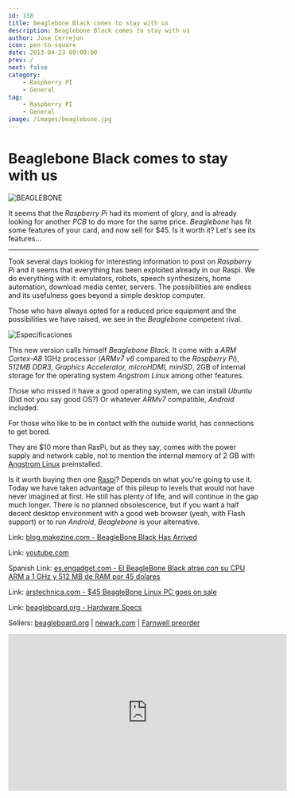 ```yaml
---
id: 138
title: Beaglebone Black comes to stay with us
description: Beaglebone Black comes to stay with us
author: Jose Cerrejon
icon: pen-to-square
date: 2013-04-23 09:00:00
prev: /
next: false
category:
    - Raspberry PI
    - General
tag:
    - Raspberry PI
    - General
image: /images/beaglebone.jpg
---
```


# Beaglebone Black comes to stay with us

![BEAGLEBONE](/images/beaglebone.jpg)

It seems that the _Raspberry Pi_ had its moment of glory, and is already looking for another _PCB_ to do more for the same price. _Beaglebone_ has fit some features of your card, and now sell for $45. Is it worth it? Let's see its features...

---

Took several days looking for interesting information to post on _Raspberry Pi_ and it seems that everything has been exploited already in our Raspi. We do everything with it: emulators, robots, speech synthesizers, home automation, download media center, servers. The possibilities are endless and its usefulness goes beyond a simple desktop computer.

Those who have always opted for a reduced price equipment and the possibilities we have raised, we see in the _Beaglebone_ competent rival.

![Especificaciones](/images/beaglebone-specs.jpg "Especificaciones")

This new version calls himself _Beaglebone Black_. It come with a _ARM Cortex-A8_ 1GHz processor (_ARMv7 v6_ compared to the _Raspberry Pi_), _512MB DDR3_, _Graphics Accelerator, microHDMI, miniSD_, 2GB of internal storage for the operating system _Angstrom Linux_ among other features.

Those who missed it have a good operating system, we can install _Ubuntu_ (Did not you say good OS?) Or whatever _ARMv7_ compatible, _Android_ included.

For those who like to be in contact with the outside world, has connections to get bored.

They are $10 more than RasPi, but as they say, comes with the power supply and network cable, not to mention the internal memory of 2 GB with [Angstrom Linux](https://www.angstrom-distribution.org/) preinstalled.

Is it worth buying then one [Raspi](https://raspipc.es)? Depends on what you're going to use it. Today we have taken advantage of this pileup to levels that would not have never imagined at first. He still has plenty of life, and will continue in the gap much longer. There is no planned obsolescence, but if you want a half decent desktop environment with a good web browser (yeah, with Flash support) or to run _Android_, _Beaglebone_ is your alternative.

Link: [blog.makezine.com - BeagleBone Black Has Arrived](https://blog.makezine.com/2013/04/22/beaglebone-black-has-arrived/)

Link: [youtube.com](https://www.youtube.com/results?search_query=Beaglebone&oq=Beaglebone)

Spanish Link: [es.engadget.com - El BeagleBone Black atrae con su CPU ARM a 1 GHz y 512 MB de RAM por 45 dolares](https://es.engadget.com/2013/04/22/beaglebone-black-1ghz-45-dolares/)

Link: [arstechnica.com - $45 BeagleBone Linux PC goes on sale](https://arstechnica.com/information-technology/2013/04/for-your-robot-building-needs-the-45-beaglebone-linux-pc-goes-on-sale/)

Link: [beagleboard.org - Hardware Specs](https://beagleboard.org/Products/BeagleBone%20Black)

Sellers: [beagleboard.org](https://beagleboard.org/buy) | [newark.com](https://www.newark.com/jsp/search/productdetail.jsp?sku=65W6016) | [Farnwell preorder](https://uk.farnell.com/circuitco/bb-bone-000/kit-dev-beaglebone-cortex-a8/dp/2063627?Ntt=beaglebone/?CMP=e-8976-00001047)

<iframe width="560" height="315" src="https://www.youtube.com/embed/ciX08ysl6LE" frameborder="0" allowfullscreen></iframe>
